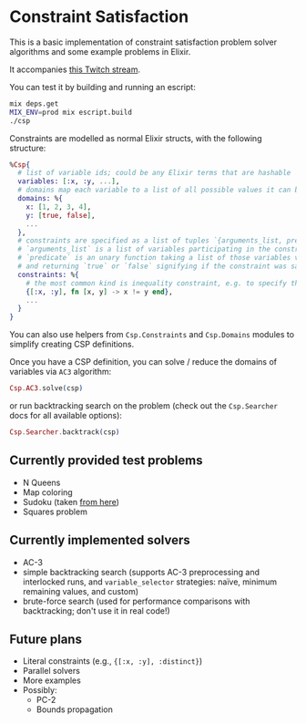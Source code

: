 # Constraint Satisfaction

This is a basic implementation of constraint satisfaction problem solver algorithms and some example problems in Elixir.

It accompanies [this Twitch stream](https://www.twitch.tv/videos/572863390).

You can test it by building and running an escript:

```bash
mix deps.get
MIX_ENV=prod mix escript.build
./csp
```

Constraints are modelled as normal Elixir structs, with the following structure:

```elixir
%Csp{
  # list of variable ids; could be any Elixir terms that are hashable
  variables: [:x, :y, ...],
  # domains map each variable to a list of all possible values it can be assigned to
  domains: %{
    x: [1, 2, 3, 4],
    y: [true, false],
    ...
  },
  # constraints are specified as a list of tuples `{arguments_list, predicate}`.
  # `arguments_list` is a list of variables participating in the constraint.
  # `predicate` is an unary function taking a list of those variables values (in the same order)
  # and returning `true` or `false` signifying if the constraint was satisfied
  constraints: %{
    # the most common kind is inequality constraint, e.g. to specify that x != y:
    {[:x, :y], fn [x, y] -> x != y end},
    ...
  }
}
```

You can also use helpers from `Csp.Constraints` and `Csp.Domains` modules to simplify creating CSP definitions.

Once you have a CSP definition, you can solve / reduce the domains of variables via `AC3` algorithm:

```elixir
Csp.AC3.solve(csp)
```

or run backtracking search on the problem (check out the `Csp.Searcher` docs for all available options):

```elixir
Csp.Searcher.backtrack(csp)
```

## Currently provided test problems

- N Queens
- Map coloring
- Sudoku (taken [from here](https://en.wikipedia.org/wiki/Sudoku))
- Squares problem

## Currently implemented solvers

- AC-3
- simple backtracking search (supports AC-3 preprocessing and interlocked runs, and `variable_selector` strategies:
naïve, minimum remaining values, and custom)
- brute-force search (used for performance comparisons with backtracking; don't use it in real code!)

## Future plans

- Literal constraints (e.g., `{[:x, :y], :distinct}`)
- Parallel solvers
- More examples
- Possibly:
  - PC-2
  - Bounds propagation
